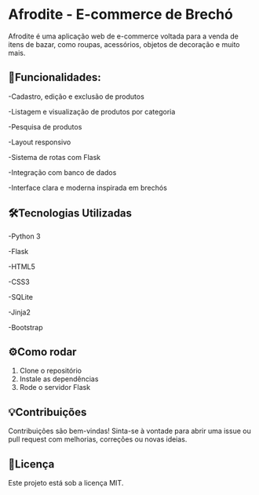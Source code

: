 # Afrodite - E-commerce de Brechó

Afrodite é uma aplicação web de e-commerce voltada para a venda de itens de bazar, como roupas, acessórios, objetos de decoração e muito mais.

## 🚀Funcionalidades:

  -Cadastro, edição e exclusão de produtos

  -Listagem e visualização de produtos por categoria

  -Pesquisa de produtos

  -Layout responsivo

  -Sistema de rotas com Flask

  -Integração com banco de dados 

  -Interface clara e moderna inspirada em brechós

## 🛠️Tecnologias Utilizadas

  -Python 3
  
  -Flask
  
  -HTML5
  
  -CSS3
  
  -SQLite 
  
  -Jinja2
  
  -Bootstrap 
  

## ⚙️Como rodar

1. Clone o repositório
2. Instale as dependências
3. Rode o servidor Flask

## 💡Contribuições

Contribuições são bem-vindas! Sinta-se à vontade para abrir uma issue ou pull request com melhorias, correções ou novas ideias.
   
## 📄Licença
Este projeto está sob a licença MIT.
